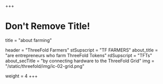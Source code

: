 +++
# Don't Remove Title!
title = "about farming"

header = "ThreeFold Farmers"
stSupscript = "TF FARMERS"
about_title = "are entrepreneurs who farm ThreeFold Tokens"
rdSupscript = "TFTs"
about_secTitle = "by connecting hardware to the ThreeFold Grid"
img = "/static/threefold/img/ic-02-grid.png"



weight = 4
+++
